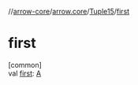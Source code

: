 //[arrow-core](../../../index.md)/[arrow.core](../index.md)/[Tuple15](index.md)/[first](first.md)

# first

[common]\
val [first](first.md): [A](index.md)
